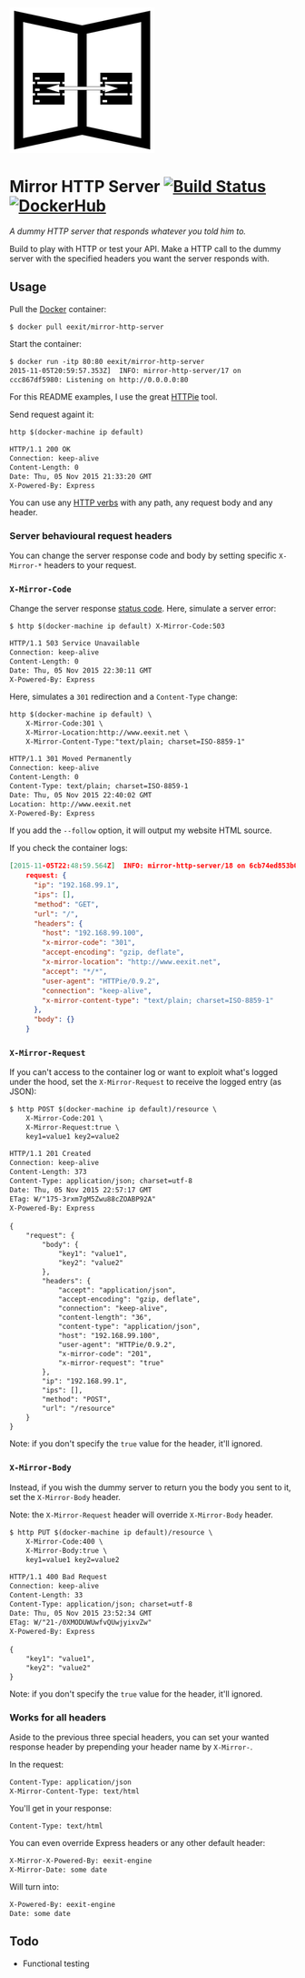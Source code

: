 ![logo](logo.png)

# Mirror HTTP Server [![Build Status](https://travis-ci.org/eexit/mirror-http-server.svg)](https://travis-ci.org/eexit/mirror-http-server) [![DockerHub](https://img.shields.io/badge/docker-hub-brightgreen.svg?style=flat)](https://hub.docker.com/r/eexit/mirror-http-server/)

*A dummy HTTP server that responds whatever you told him to.*

Build to play with HTTP or test your API. Make a HTTP call to the dummy server with the specified headers you want the server responds with.

## Usage

Pull the [Docker](https://www.docker.com) container:

    $ docker pull eexit/mirror-http-server

Start the container:

    $ docker run -itp 80:80 eexit/mirror-http-server
    2015-11-05T20:59:57.353Z]  INFO: mirror-http-server/17 on ccc867df5980: Listening on http://0.0.0.0:80

For this README examples, I use the great [HTTPie](https://github.com/jkbrzt/httpie) tool.

Send request againt it:

    http $(docker-machine ip default)

```http
HTTP/1.1 200 OK
Connection: keep-alive
Content-Length: 0
Date: Thu, 05 Nov 2015 21:33:20 GMT
X-Powered-By: Express
```

You can use any [HTTP verbs](https://en.wikipedia.org/wiki/Hypertext_Transfer_Protocol#Request_methods) with any path, any request body and any header.

### Server behavioural request headers

You can change the server response code and body by setting specific `X-Mirror-*` headers to your request.

### `X-Mirror-Code`

Change the server response [status code](https://en.wikipedia.org/wiki/List_of_HTTP_status_codes).
Here, simulate a server error:

    $ http $(docker-machine ip default) X-Mirror-Code:503

```http
HTTP/1.1 503 Service Unavailable
Connection: keep-alive
Content-Length: 0
Date: Thu, 05 Nov 2015 22:30:11 GMT
X-Powered-By: Express
```

Here, simulates a `301` redirection and a `Content-Type` change:

    http $(docker-machine ip default) \
        X-Mirror-Code:301 \
        X-Mirror-Location:http://www.eexit.net \
        X-Mirror-Content-Type:"text/plain; charset=ISO-8859-1"

```http
HTTP/1.1 301 Moved Permanently
Connection: keep-alive
Content-Length: 0
Content-Type: text/plain; charset=ISO-8859-1
Date: Thu, 05 Nov 2015 22:40:02 GMT
Location: http://www.eexit.net
X-Powered-By: Express
```

If you add the `--follow` option, it will output my website HTML source.

If you check the container logs:

```json
[2015-11-05T22:48:59.564Z]  INFO: mirror-http-server/18 on 6cb74ed853b0:
    request: {
      "ip": "192.168.99.1",
      "ips": [],
      "method": "GET",
      "url": "/",
      "headers": {
        "host": "192.168.99.100",
        "x-mirror-code": "301",
        "accept-encoding": "gzip, deflate",
        "x-mirror-location": "http://www.eexit.net",
        "accept": "*/*",
        "user-agent": "HTTPie/0.9.2",
        "connection": "keep-alive",
        "x-mirror-content-type": "text/plain; charset=ISO-8859-1"
      },
      "body": {}
    }
```

### `X-Mirror-Request`

If you can't access to the container log or want to exploit what's logged under the hood, set the `X-Mirror-Request` to receive the logged entry (as JSON):

    $ http POST $(docker-machine ip default)/resource \
        X-Mirror-Code:201 \
        X-Mirror-Request:true \
        key1=value1 key2=value2

```http
HTTP/1.1 201 Created
Connection: keep-alive
Content-Length: 373
Content-Type: application/json; charset=utf-8
Date: Thu, 05 Nov 2015 22:57:17 GMT
ETag: W/"175-3rxm7gM5Zwu88cZOABP92A"
X-Powered-By: Express

{
    "request": {
        "body": {
            "key1": "value1",
            "key2": "value2"
        },
        "headers": {
            "accept": "application/json",
            "accept-encoding": "gzip, deflate",
            "connection": "keep-alive",
            "content-length": "36",
            "content-type": "application/json",
            "host": "192.168.99.100",
            "user-agent": "HTTPie/0.9.2",
            "x-mirror-code": "201",
            "x-mirror-request": "true"
        },
        "ip": "192.168.99.1",
        "ips": [],
        "method": "POST",
        "url": "/resource"
    }
}
```

Note: if you don't specify the `true` value for the header, it'll ignored.

### `X-Mirror-Body`

Instead, if you wish the dummy server to return you the body you sent to it, set the `X-Mirror-Body` header.

Note: the `X-Mirror-Request` header will override `X-Mirror-Body` header.

    $ http PUT $(docker-machine ip default)/resource \
        X-Mirror-Code:400 \
        X-Mirror-Body:true \
        key1=value1 key2=value2

```http
HTTP/1.1 400 Bad Request
Connection: keep-alive
Content-Length: 33
Content-Type: application/json; charset=utf-8
Date: Thu, 05 Nov 2015 23:52:34 GMT
ETag: W/"21-/0XMODUWUwfvQUwjyixvZw"
X-Powered-By: Express

{
    "key1": "value1",
    "key2": "value2"
}
```
Note: if you don't specify the `true` value for the header, it'll ignored.

### Works for all headers

Aside to the previous three special headers, you can set your wanted response header by prepending your header name by `X-Mirror-`.

In the request:

```http
Content-Type: application/json
X-Mirror-Content-Type: text/html
```

You'll get in your response:

```http
Content-Type: text/html
```

You can even override Express headers or any other default header:

```http
X-Mirror-X-Powered-By: eexit-engine
X-Mirror-Date: some date
```

Will turn into:

```http
X-Powered-By: eexit-engine
Date: some date
```

## Todo

 - Functional testing

